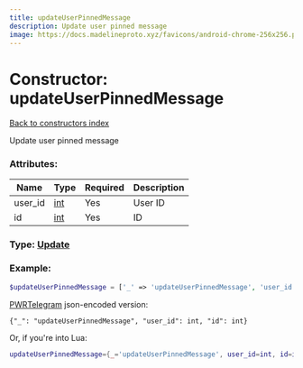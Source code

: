 ```yaml
---
title: updateUserPinnedMessage
description: Update user pinned message
image: https://docs.madelineproto.xyz/favicons/android-chrome-256x256.png
---
```

# Constructor: updateUserPinnedMessage  
[Back to constructors index](index.md)



Update user pinned message

### Attributes:

| Name     |    Type       | Required | Description |
|----------|---------------|----------|-------------|
|user\_id|[int](../types/int.md) | Yes|User ID|
|id|[int](../types/int.md) | Yes|ID|



### Type: [Update](../types/Update.md)


### Example:

```php
$updateUserPinnedMessage = ['_' => 'updateUserPinnedMessage', 'user_id' => int, 'id' => int];
```  

[PWRTelegram](https://pwrtelegram.xyz) json-encoded version:

```
{"_": "updateUserPinnedMessage", "user_id": int, "id": int}
```


Or, if you're into Lua:

```lua
updateUserPinnedMessage={_='updateUserPinnedMessage', user_id=int, id=int}

```


